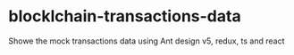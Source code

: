 # blocklchain-transactions-data
Showe the mock transactions data using Ant design v5, redux, ts and react
